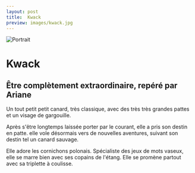 ```yaml
---
layout: post
title:  Kwack
preview: images/kwack.jpg
---
```


![Portrait](/csf4/images/kwack.jpg)

# Kwack
## Être complètement extraordinaire, repéré par Ariane
Un tout petit petit canard, très classique, avec des très très grandes pattes et un visage de gargouille. 

Après s'être longtemps laissée porter par le courant, elle a pris son destin en patte. elle vole désormais vers de nouvelles aventures, suivant son destin tel un canard sauvage. 

Elle adore les cornichons polonais. Spécialiste des jeux de mots vaseux, elle se marre bien avec ses copains de l'étang. Elle se promène partout avec sa triplette à coulisse. 


<!--
### Sa fiche de répérage 

![Fiche](/images/az_f.jpg)

-->
